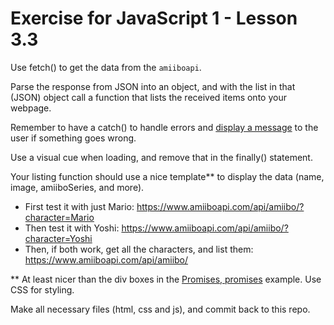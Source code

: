 # Exercise for JavaScript 1 - Lesson 3.3

Use fetch() to get the data from the `amiiboapi`.

Parse the response from JSON into an object, and with the list in that (JSON) object call a function that lists the received items onto your webpage.

Remember to have a catch() to handle errors and [display a message](https://codepen.io/xiaolasse/pen/dyOpzza) to the user if something goes wrong.

Use a visual cue when loading, and remove that in the finally() statement.

Your listing function should use a nice template** to display the data (name, image, amiiboSeries, and more).

* First test it with just Mario: https://www.amiiboapi.com/api/amiibo/?character=Mario
* Then test it with Yoshi: https://www.amiiboapi.com/api/amiibo/?character=Yoshi
* Then, if both work, get all the characters, and list them: https://www.amiiboapi.com/api/amiibo/

** At least nicer than the div boxes in the [Promises, promises](https://codepen.io/xiaolasse/pen/WNoobJx?editors=0010) example. Use CSS for styling.

Make all necessary files (html, css and js), and commit back to this repo.
